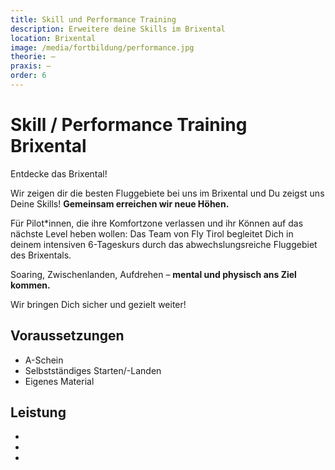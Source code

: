 ```yaml
---
title: Skill und Performance Training
description: Erweitere deine Skills im Brixental 
location: Brixental
image: /media/fortbildung/performance.jpg
theorie: –
praxis: –
order: 6
---
```


# Skill / Performance Training Brixental

Entdecke das Brixental!

Wir zeigen dir die besten Fluggebiete bei uns im Brixental und Du zeigst uns Deine Skills! **Gemeinsam erreichen wir neue Höhen.**

Für Pilot*innen, die ihre Komfortzone verlassen und ihr Können auf das nächste Level heben wollen: 
Das Team von Fly Tirol begleitet Dich in deinem intensiven 6-Tageskurs durch das abwechslungsreiche Fluggebiet des Brixentals.

Soaring, Zwischenlanden, Aufdrehen – **mental und physisch ans Ziel kommen.** 

Wir bringen Dich sicher und gezielt weiter!

## Voraussetzungen

* A-Schein
* Selbstständiges Starten/-Landen
* Eigenes Material

## Leistung

*
*
*
